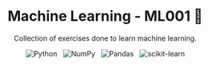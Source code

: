 <div align="center">
  
  # Machine Learning - ML001 🤖
  Collection of exercises done to learn machine learning.
  
  ![Python](https://img.shields.io/badge/Python-3670A0?style=flat&logo=python&logoColor=ffdd54)
  &nbsp;
  ![NumPy](https://img.shields.io/badge/Numpy-%23013243.svg?style=flat&logo=numpy&logoColor=white)
  &nbsp;
  ![Pandas](https://img.shields.io/badge/Pandas-%23150458.svg?style=flat&logo=pandas&logoColor=white)
  &nbsp;
  ![scikit-learn](https://img.shields.io/badge/Scikit--learn-%23F7931E.svg?style=flat&logo=scikit-learn&logoColor=white)
</div>

